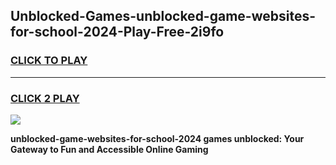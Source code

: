 
## Unblocked-Games-unblocked-game-websites-for-school-2024-Play-Free-2i9fo
<h3>
<a href="https://premium76.site?title=unblocked-game-websites-for-school-2024&ref=09A">CLICK TO PLAY</a></h3>
<hr>

<h3>
<a href="https://premium76.site?title=unblocked-game-websites-for-school-2024&ref=09A">CLICK 2 PLAY</a>
  
</h3>

<a href="https://premium76.site?title=unblocked-game-websites-for-school-2024&ref=09A"><img src="https://clearcache.store/games.png"></a>


**unblocked-game-websites-for-school-2024 games unblocked: Your Gateway to Fun and Accessible Online Gaming**
